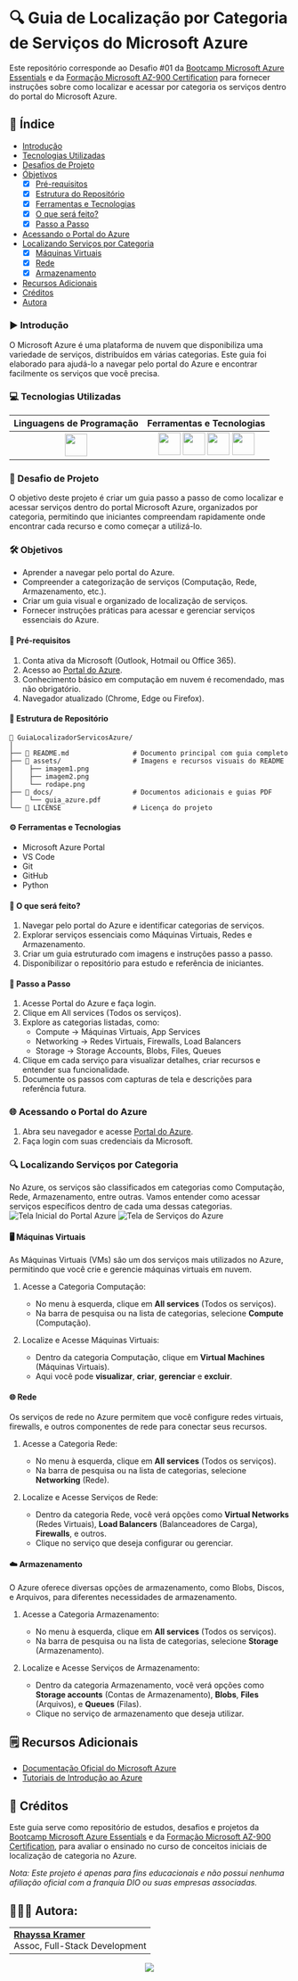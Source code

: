 # 🔍 Guia de Localização por Categoria de Serviços do Microsoft Azure

Este repositório corresponde ao Desafio #01 da [Bootcamp Microsoft Azure Essentials](https://www.dio.me/bootcamp/microsoft-azure-essentials?ref=AFOXWYVRXGV9) e da [Formação Microsoft AZ-900 Certification](https://web.dio.me/track/formacao-microsoft-az-900-certification) para fornecer instruções sobre como localizar e acessar por categoria os serviços dentro do portal do Microsoft Azure. 

## 📑 Índice
- [Introdução](https://github.com/rhayssakramer/guiaLocalizadorServicosAzure/#introdução)
- [Tecnologias Utilizadas]()
- [Desafios de Projeto]()
- [Óbjetivos]()
  - [x] [Pré-requisitos]()
  - [x] [Estrutura do Repositório]()
  - [x] [Ferramentas e Tecnologias]()
  - [x] [O que será feito?]()
  - [x] [Passo a Passo]()
- [Acessando o Portal do Azure](https://github.com/rhayssakramer/guiaLocalizadorServicosAzure/#acessando-o-portal-do-azure)
- [Localizando Serviços por Categoria](https://github.com/rhayssakramer/guiaLocalizadorServicosAzure/#localizando-serviços-por-categoria)
    - [x] [Máquinas Virtuais](https://github.com/rhayssakramer/guiaLocalizadorServicosAzure/#máquinas-virtuais)
    - [x] [Rede](https://github.com/rhayssakramer/guiaLocalizadorServicosAzure/#rede)
    - [x] [Armazenamento](https://github.com/rhayssakramer/guiaLocalizadorServicosAzure/#armazenamento)
- [Recursos Adicionais](https://github.com/rhayssakramer/guiaLocalizadorServicosAzure/#recursos-adicionais)
- [Créditos]()
- [Autora]()

### ▶️ Introdução
O Microsoft Azure é uma plataforma de nuvem que disponibiliza uma variedade de serviços, distribuídos em várias categorias. Este guia foi elaborado para ajudá-lo a navegar pelo portal do Azure e encontrar facilmente os serviços que você precisa.

### 💻 Tecnologias Utilizadas

| Linguagens de Programação | Ferramentas e Tecnologias |
| :-----------------: | :-----------------------: |
| <img height="40" src="https://skillicons.dev/icons?i=py"> | <img height="40" src="https://skillicons.dev/icons?i=github"> <img height="40" src="https://skillicons.dev/icons?i=git"> <img height="40" src="https://skillicons.dev/icons?i=vscode"> <img height="40" src="https://skillicons.dev/icons?i=azure">

### 🎯 Desafio de Projeto
O objetivo deste projeto é criar um guia passo a passo de como localizar e acessar serviços dentro do portal Microsoft Azure, organizados por categoria, permitindo que iniciantes compreendam rapidamente onde encontrar cada recurso e como começar a utilizá-lo.

### 🛠️ Objetivos
- Aprender a navegar pelo portal do Azure.
- Compreender a categorização de serviços (Computação, Rede, Armazenamento, etc.).
- Criar um guia visual e organizado de localização de serviços.
- Fornecer instruções práticas para acessar e gerenciar serviços essenciais do Azure.

#### 📌 Pré-requisitos
1. Conta ativa da Microsoft (Outlook, Hotmail ou Office 365).
2. Acesso ao [Portal do Azure](https://portal.azure.com/).
3. Conhecimento básico em computação em nuvem é recomendado, mas não obrigatório.
4. Navegador atualizado (Chrome, Edge ou Firefox).

#### 📁 Estrutura de Repositório
```
📂 GuiaLocalizadorServicosAzure/
│
├── 📄 README.md                # Documento principal com guia completo
├── 📂 assets/                  # Imagens e recursos visuais do README
│    ├── imagem1.png
│    ├── imagem2.png
│    └── rodape.png
├── 📂 docs/                    # Documentos adicionais e guias PDF
│    └── guia_azure.pdf
└── 📄 LICENSE                  # Licença do projeto
```

#### ⚙️ Ferramentas e Tecnologias
- Microsoft Azure Portal
- VS Code
- Git
- GitHub
- Python

#### 🧠 O que será feito?
1. Navegar pelo portal do Azure e identificar categorias de serviços.
2. Explorar serviços essenciais como Máquinas Virtuais, Redes e Armazenamento.
3. Criar um guia estruturado com imagens e instruções passo a passo.
4. Disponibilizar o repositório para estudo e referência de iniciantes.

#### 🚀 Passo a Passo
1. Acesse Portal do Azure e faça login.
2. Clique em All services (Todos os serviços).
3. Explore as categorias listadas, como:
    - Compute → Máquinas Virtuais, App Services
    - Networking → Redes Virtuais, Firewalls, Load Balancers
    - Storage → Storage Accounts, Blobs, Files, Queues
4. Clique em cada serviço para visualizar detalhes, criar recursos e entender sua funcionalidade.
5. Documente os passos com capturas de tela e descrições para referência futura.

### 🌐 Acessando o Portal do Azure
1. Abra seu navegador e acesse [Portal do Azure](portal.azure.com).
2. Faça login com suas credenciais da Microsoft.

### 🔍 Localizando Serviços por Categoria
No Azure, os serviços são classificados em categorias como Computação, Rede, Armazenamento, entre outras. Vamos entender como acessar serviços específicos dentro de cada uma dessas categorias.
![Tela Inicial do Portal Azure](https://github.com/rhayssakramer/formacao-azure-fundamentals/blob/main/Desafio%2301-Criacao-de-Guia-de-Localizador-de-Servicos-por-Categoria-na-Azure/img/imagem1.png)
![Tela de Serviços do Azure](https://github.com/rhayssakramer/formacao-azure-fundamentals/blob/main/Desafio%2301-Criacao-de-Guia-de-Localizador-de-Servicos-por-Categoria-na-Azure/img/imagem2.png)

#### 🖥️ Máquinas Virtuais
As Máquinas Virtuais (VMs) são um dos serviços mais utilizados no Azure, permitindo que você crie e gerencie máquinas virtuais em nuvem.
1. Acesse a Categoria Computação:
    - No menu à esquerda, clique em **All services** (Todos os serviços).
    - Na barra de pesquisa ou na lista de categorias, selecione **Compute** (Computação).

2. Localize e Acesse Máquinas Virtuais:
    - Dentro da categoria Computação, clique em **Virtual Machines** (Máquinas Virtuais).
    - Aqui você pode **visualizar**, **criar**, **gerenciar** e **excluir**.

#### 🌐 Rede
Os serviços de rede no Azure permitem que você configure redes virtuais, firewalls, e outros componentes de rede para conectar seus recursos.

1. Acesse a Categoria Rede:
    - No menu à esquerda, clique em **All services** (Todos os serviços).
    - Na barra de pesquisa ou na lista de categorias, selecione **Networking** (Rede).

2. Localize e Acesse Serviços de Rede:
    - Dentro da categoria Rede, você verá opções como **Virtual Networks** (Redes Virtuais), **Load Balancers** (Balanceadores de Carga), **Firewalls**, e outros.
    - Clique no serviço que deseja configurar ou gerenciar.

#### ☁️ Armazenamento
O Azure oferece diversas opções de armazenamento, como Blobs, Discos, e Arquivos, para diferentes necessidades de armazenamento.

1. Acesse a Categoria Armazenamento:
    - No menu à esquerda, clique em **All services** (Todos os serviços).
    - Na barra de pesquisa ou na lista de categorias, selecione **Storage** (Armazenamento).

2. Localize e Acesse Serviços de Armazenamento:
    - Dentro da categoria Armazenamento, você verá opções como **Storage accounts** (Contas de Armazenamento), **Blobs**, **Files** (Arquivos), e **Queues** (Filas).
    - Clique no serviço de armazenamento que deseja utilizar.

## 🗒️ Recursos Adicionais
- [Documentação Oficial do Microsoft Azure](https://docs.microsoft.com/azure)
- [Tutoriais de Introdução ao Azure](https://docs.microsoft.com/learn/paths/azure-fundamentals/)

## 🔗 Créditos
Este guia serve como repositório de estudos, desafios e projetos da [Bootcamp Microsoft Azure Essentials](https://www.dio.me/bootcamp/microsoft-azure-essentials?ref=AFOXWYVRXGV9) e da [Formação Microsoft AZ-900 Certification](https://web.dio.me/track/formacao-microsoft-az-900-certification), para avaliar o ensinado no curso de conceitos iniciais de localização de categoria no Azure.

*Nota: Este projeto é apenas para fins educacionais e não possui nenhuma afiliação oficial com a franquia DIO ou suas empresas associadas.*

## 👩🏼‍💻 Autora:
<table style="border=0">
  <tr>
    <td align="left">
      <a href="https://github.com/rhayssakramer">
        <span><b>Rhayssa Kramer</b></span>
      </a>
      <br>
      <span>Assoc, Full-Stack Development</span>
    </td>
  </tr>
</table>

<div align="center"><a href="https://github.com/rhayssakramer"><img src="https://github.com/rhayssakramer/rhayssakramer/blob/main/img/rodape.png"></a></div>
